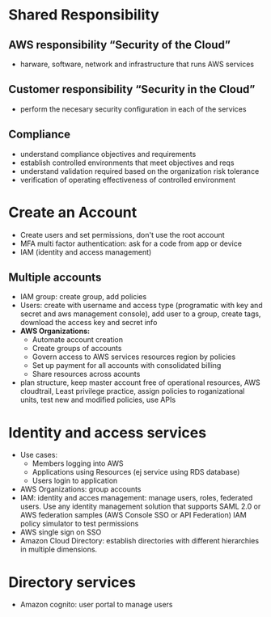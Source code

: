 # Shared Responsibility
## AWS responsibility “Security of the Cloud” 
- harware, software, network and infrastructure that runs AWS services
## Customer responsibility “Security in the Cloud”
- perform the necesary security configuration in each of the services
## Compliance
- understand compliance objectives and requirements
- establish controlled environments that meet objectives and reqs
- understand validation required based on the organization risk tolerance
- verification of operating effectiveness of controlled environment
# Create an Account
- Create users and set permissions, don't use the root account
- MFA multi factor authentication: ask for a code from app or device
- IAM (identity and access management) 
## Multiple accounts
- IAM group: create group, add policies
- Users: create with username and access type (programatic with key and secret and aws management console), add user to a group, create tags, download the access key and secret info
- **AWS Organizations:**
    - Automate account creation
    - Create groups of accounts
    - Govern access to AWS services resources region by policies
    - Set up payment for all accounts with consolidated billing
    - Share resources across acounts
- plan structure, keep master account free of operational resources, AWS cloudtrail, Least privilege practice, assign policies to roganizational units, test new and modified policies, use APIs
# Identity and access services
- Use cases:
    - Members logging into AWS
    - Applications using Resources (ej service using RDS database)
    - Users login to application
- AWS Organizations: group accounts
- IAM: identity and acces management: manage users, roles, federated users. Use any identity management solution that supports SAML 2.0 or AWS federation samples (AWS Console SSO or API Federation) IAM policy simulator to test permissions
- AWS single sign on SSO
- Amazon Cloud Directory: establish directories with different hierarchies in multiple dimensions.
 # Directory services
 - Amazon cognito: user portal to manage users

